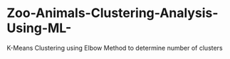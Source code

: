 # Zoo-Animals-Clustering-Analysis-Using-ML-
K-Means Clustering using Elbow Method to determine number of clusters
